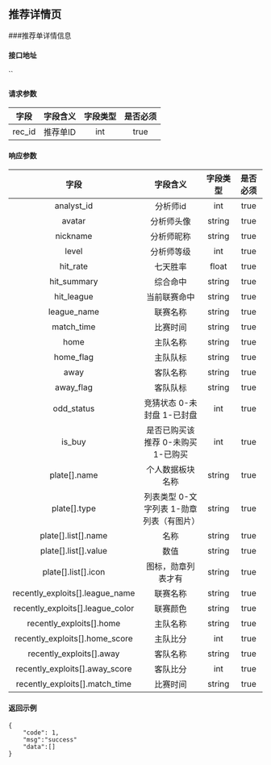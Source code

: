 ## 推荐详情页

###推荐单详情信息

#### 接口地址

``

#### 请求参数

| 字段 | 字段含义 | 字段类型 | 是否必须 |
|:----:|:----:|:----:|:----:|
| rec_id | 推荐单ID | int | true |

#### 响应参数

| 字段 | 字段含义 | 字段类型 | 是否必须 |
|:----:|:----:|:----:|:----:|
| analyst_id | 分析师id | int | true |
| avatar | 分析师头像 | string | true |
| nickname | 分析师昵称 | string | true |
| level | 分析师等级 | int | true |
| hit_rate | 七天胜率 | float | true |
| hit_summary | 综合命中 | string | true |
| hit_league | 当前联赛命中 | string | true |
| league_name | 联赛名称 | string | true |
| match_time | 比赛时间 | string | true |
| home | 主队名称 | string | true |
| home_flag | 主队队标 | string | true |
| away | 客队名称 | string | true |
| away_flag | 客队队标 | string | true |
| odd_status | 竞猜状态 0-未封盘 1-已封盘 | int | true |
| is_buy | 是否已购买该推荐 0-未购买 1-已购买 | int | true |
| plate[].name | 个人数据板块名称 | string | true |
| plate[].type | 列表类型 0-文字列表 1-勋章列表（有图片） | string | true |
| plate[].list[].name | 名称 | string | true |
| plate[].list[].value | 数值 | string | true |
| plate[].list[].icon | 图标，勋章列表才有 | string | true |
| recently_exploits[].league_name | 联赛名称 | string | true |
| recently_exploits[].league_color | 联赛颜色 | string | true |
| recently_exploits[].home | 主队名称 | string | true |
| recently_exploits[].home_score | 主队比分 | int | true |
| recently_exploits[].away | 客队名称 | string | true |
| recently_exploits[].away_score | 客队比分 | int | true |
| recently_exploits[].match_time | 比赛时间 | string | true |

#### 返回示例
````
{
    "code": 1,
    "msg":"success"
    "data":[]
}
````